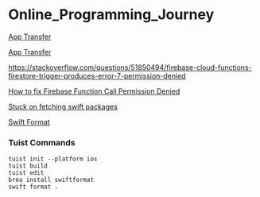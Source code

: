 # Online_Programming_Journey

[App Transfer](https://developer.apple.com/documentation/sign_in_with_apple/bringing_new_apps_and_users_into_your_team)

[App Transfer](https://developer.apple.com/kr/help/app-store-connect/transfer-an-app/overview-of-app-transfer)

https://stackoverflow.com/questions/51850494/firebase-cloud-functions-firestore-trigger-produces-error-7-permission-denied

[How to fix Firebase Function Call Permission Denied](https://nadiya-h.tistory.com/16)

[Stuck on fetching swift packages](https://stackoverflow.com/questions/67931075/stuck-on-fetching-firebase-ios-sdk-in-xcode)

[Swift Format](https://github.com/nicklockwood/swiftformat)


### Tuist Commands 

```shell
tuist init --platform ios
tuist build 
tuist edit 
brea install swiftformat 
swift format . 
```
